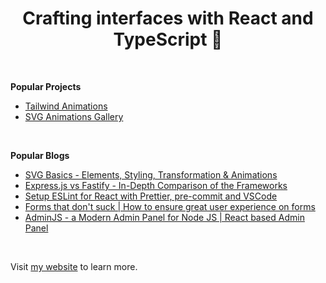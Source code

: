 <h1 align="center">Crafting interfaces with React and TypeScript 🎨</h1>

<br>

**Popular Projects**
- [Tailwind Animations](https://tw-animations.vercel.app/)
- [SVG Animations Gallery](https://svg-animations-gallery.vercel.app/)

<br>

**Popular Blogs**

- [SVG Basics - Elements, Styling, Transformation & Animations](https://www.inkoop.io/blog/svg-basics-element-styling-transformation-animations/)
- [Express.js vs Fastify - In-Depth Comparison of the Frameworks](https://www.inkoop.io/blog/express-vs-fastify-in-depth-comparison-of-node-js-frameworks/)
- [Setup ESLint for React with Prettier, pre-commit and VSCode](https://www.inkoop.io/blog/setup-eslint-for-react-with-prettier-pre-commit-and-vscode/)
- [Forms that don't suck | How to ensure great user experience on forms](https://www.inkoop.io/blog/how-to-ensure-great-user-experience-on-forms/)
- [AdminJS - a Modern Admin Panel for Node JS | React based Admin Panel
](https://www.inkoop.io/blog/adminjs-a-modern-admin-panel-for-node-js/)

<br>

Visit [my website](https://nirnejak.com) to learn more.
